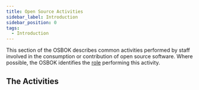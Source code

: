 ```yaml
---
title: Open Source Activities
sidebar_label: Introduction
sidebar_position: 0
tags: 
  - Introduction
---
```


This section of the OSBOK describes common activities performed by staff involved in the consumption or contribution of open source software.  Where possible, the OSBOK identifies the [role](../Roles/Introduction.md) performing this activity.

## The Activities

<BokTagList filter="Activities" />